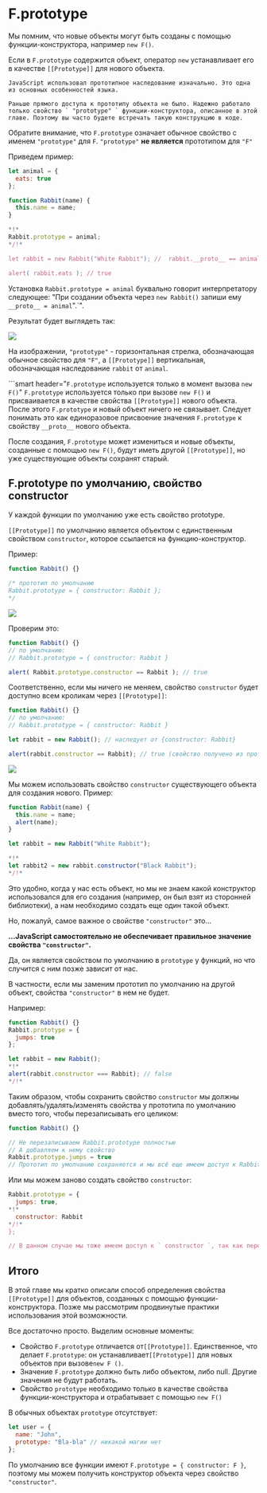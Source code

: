# F.prototype

Мы помним, что новые объекты могут быть созданы с помощью функции-конструктора, например `new F()`.

Если в `F.prototype` содержится объект, оператор `new` устанавливает его в качестве `[[Prototype]]` для нового объекта.

```smart
JavaScript использовал прототипное наследование изначально. Это одна из основных особенностей языка.

Раньше прямого доступа к прототипу объекта не было. Надежно работало только свойство ` "prototype" ` функции-конструктора, описанное в этой главе. Поэтому вы часто будете встречать такую конструкцию в коде.
```

Обратите внимание, что `F.prototype` означает обычное свойство с именем `"prototype"` для `F`. `"prototype"` **не является** прототипом для `"F"`

Приведем пример:

```js run
let animal = {
  eats: true
};

function Rabbit(name) {
  this.name = name;
}

*!*
Rabbit.prototype = animal;
*/!*

let rabbit = new Rabbit("White Rabbit"); //  rabbit.__proto__ == animal

alert( rabbit.eats ); // true
```

Установка `Rabbit.prototype = animal` буквально говорит интерпретатору следующее: "При создании объекта через `new Rabbit()` запиши ему `__proto__ = animal`".`".

Результат будет выглядеть так:

![](proto-constructor-animal-rabbit.png)

На изображении, `"prototype"` - горизонтальная стрелка, обозначающая обычное свойство для `"F"`, а `[[Prototype]]` вертикальная, обозначающая наследование `rabbit` от `animal`.

```smart header="`F.prototype` используется только в момент вызова `new F()`"
`F.prototype` используется только при вызове `new F()` и присваивается в качестве свойства `[[Prototype]]` нового объекта. После этого `F.prototype` и новый объект ничего не связывает. Следует понимать это как единоразовое присвоение значения `F.prototype` к свойству `__proto__` нового объекта.

После создания, `F.prototype` может измениться и новые объекты, созданные с помощью `new F()`, будут иметь другой `[[Prototype]]`, но уже существующие объекты сохранят старый.

## F.prototype по умолчанию, свойство constructor

У каждой функции по умолчанию уже есть свойство prototype.

`[[Prototype]]` по умолчанию является объектом с единственным свойством `constructor`, которое ссылается на функцию-конструктор.

Пример:

```js
function Rabbit() {}

/* прототип по умолчанию
Rabbit.prototype = { constructor: Rabbit };
*/
```

![](function-prototype-constructor.png)

Проверим это:

```js run
function Rabbit() {}
// по умолчанию:
// Rabbit.prototype = { constructor: Rabbit }

alert( Rabbit.prototype.constructor == Rabbit ); // true
```

Соответственно, если мы ничего не меняем, свойство `constructor` будет доступно всем кроликам через `[[Prototype]]`:

```js run
function Rabbit() {}
// по умолчанию:
// Rabbit.prototype = { constructor: Rabbit }

let rabbit = new Rabbit(); // наследует от {constructor: Rabbit}

alert(rabbit.constructor == Rabbit); // true (свойство получено из прототипа)
```

![](rabbit-prototype-constructor.png)

Мы можем использовать свойство `constructor` существующего объекта для создания нового.
Пример:

```js run
function Rabbit(name) {
  this.name = name;
  alert(name);
}

let rabbit = new Rabbit("White Rabbit");

*!*
let rabbit2 = new rabbit.constructor("Black Rabbit");
*/!*
```

Это удобно, когда у нас есть объект, но мы не знаем какой конструктор использовался для его создания (например, он был взят из сторонней библиотеки), а нам необходимо создать еще один такой объект.

Но, пожалуй, самое важное о свойстве `"constructor"` это...

**...JavaScript самостоятельно не обеспечивает правильное значение свойства `"constructor"`.**

Да, он является свойством по умолчанию в `prototype` у функций, но что случится с ним позже зависит от нас.

В частности, если мы заменим прототип по умолчанию на другой объект, свойства `"constructor"` в нем не будет.

Например:

```js run
function Rabbit() {}
Rabbit.prototype = {
  jumps: true
};

let rabbit = new Rabbit();
*!*
alert(rabbit.constructor === Rabbit); // false
*/!*
```

Таким образом, чтобы сохранить свойство `constructor` мы должны добавлять/удалять/изменять свойства у прототипа по умолчанию вместо того, чтобы перезаписывать его целиком:
```js
function Rabbit() {}

// Не перезаписываем Rabbit.prototype полностью
// А добавляем к нему свойство
Rabbit.prototype.jumps = true
// Прототип по умолчанию сохраняется и мы всё еще имеем доступ к Rabbit.prototype.constructor
```

Или мы можем заново создать свойство `constructor`:

```js
Rabbit.prototype = {
  jumps: true,
*!*
  constructor: Rabbit
*/!*
};

// В данном случае мы тоже имеем доступ к ` constructor `, так как переопределили его.
```


## Итого

В этой главе мы кратко описали способ определения свойства `[[Prototype]]` для объектов, созданных с помощью функции-конструктора. Позже мы рассмотрим продвинутые практики использования этой возможности.

Все достаточно просто. Выделим основные моменты:

- Свойство `F.prototype` отличается от`[[Prototype]]`. Единственное, что делает `F.prototype`: он устанавливает`[[Prototype]]` для новых объектов при вызове`new F ()`.
- Значение `F.prototype` должно быть либо объектом, либо null. Другие значения не будут работать.
- Свойство `prototype` необходимо только в качестве свойства функции-конструктора и отрабатывает с помощью `new F() `

В обычных объектах `prototype` отсутствует:
```js
let user = {
  name: "John",
  prototype: "Bla-bla" // никакой магии нет
};
```

По умолчанию все функции имеют `F.prototype = { constructor: F }`, поэтому мы можем получить конструктор объекта через свойство `"constructor"`.
